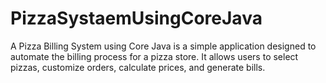 # PizzaSystaemUsingCoreJava
A Pizza Billing System using Core Java is a simple application designed to automate the billing process for a pizza store. It allows users to select pizzas, customize orders, calculate prices, and generate bills.
